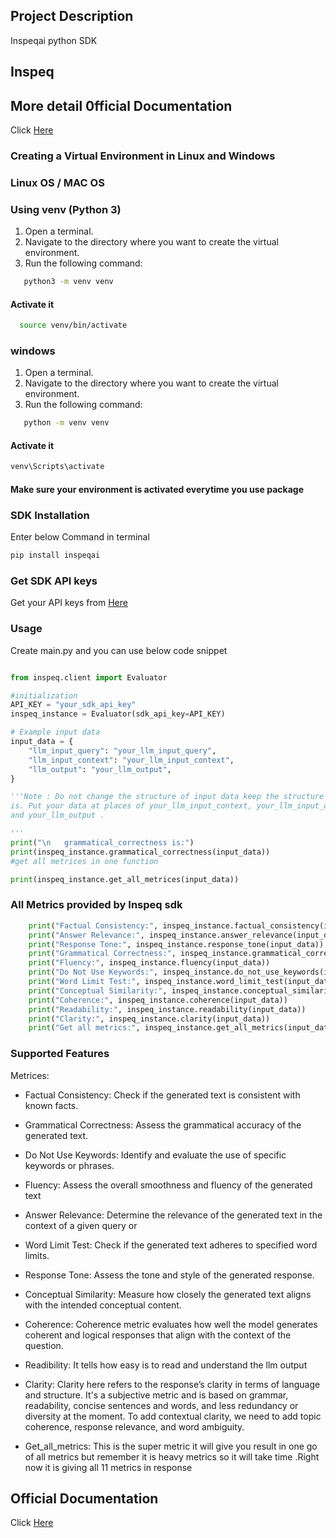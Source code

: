 ## Project Description
Inspeqai python SDK
## Inspeq
##  More detail 0fficial Documentation
Click <a href="https://docs.inspeq.ai/" target="_blank">Here</a>

### Creating a Virtual Environment in Linux and Windows

### Linux OS / MAC OS

### Using venv (Python 3)

1. Open a terminal.
2. Navigate to the directory where you want to create the virtual environment.
3. Run the following command:
```bash
   python3 -m venv venv
```
#### Activate it 
```bash
  source venv/bin/activate

```
### windows

1. Open a terminal.
2. Navigate to the directory where you want to create the virtual environment.
3. Run the following command:
```bash
   python -m venv venv
```
#### Activate it 
```bash
venv\Scripts\activate
```
#### Make sure your environment is activated everytime you use package


### SDK Installation 
Enter below Command  in terminal

```sh
pip install inspeqai
```

### Get SDK API keys
Get your API keys from <a href="https://app.inspeq.ai/" target="_blank">Here</a>

### Usage

Create main.py and you can use below code snippet
```py

from inspeq.client import Evaluator

#initialization 
API_KEY = "your_sdk_api_key"
inspeq_instance = Evaluator(sdk_api_key=API_KEY)

# Example input data
input_data = {
    "llm_input_query": "your_llm_input_query",
    "llm_input_context": "your_llm_input_context",
    "llm_output": "your_llm_output",
}

'''Note : Do not change the structure of input data keep the structure as it
is. Put your data at places of your_llm_input_context, your_llm_input_query
and your_llm_output .

'''
print("\n   grammatical_correctness is:")
print(inspeq_instance.grammatical_correctness(input_data))
#get all metrices in one function

print(inspeq_instance.get_all_metrices(input_data))

```

### All Metrics provided by Inspeq sdk

```py
    print("Factual Consistency:", inspeq_instance.factual_consistency(input_data))
    print("Answer Relevance:", inspeq_instance.answer_relevance(input_data))
    print("Response Tone:", inspeq_instance.response_tone(input_data))
    print("Grammatical Correctness:", inspeq_instance.grammatical_correctness(input_data))
    print("Fluency:", inspeq_instance.fluency(input_data))
    print("Do Not Use Keywords:", inspeq_instance.do_not_use_keywords(input_data))
    print("Word Limit Test:", inspeq_instance.word_limit_test(input_data))
    print("Conceptual Similarity:", inspeq_instance.conceptual_similarity(input_data))
    print("Coherence:", inspeq_instance.coherence(input_data))
    print("Readability:", inspeq_instance.readability(input_data))
    print("Clarity:", inspeq_instance.clarity(input_data))
    print("Get all metrics:", inspeq_instance.get_all_metrics(input_data))

```



###  Supported Features 
Metrices: 

-  Factual Consistency:
  Check if the generated text is consistent with known facts.

-  Grammatical Correctness:
  Assess the grammatical accuracy of the generated text.

-  Do Not Use Keywords:
  Identify and evaluate the use of specific keywords or phrases.

-  Fluency:
  Assess the overall smoothness and fluency of the generated text

-  Answer Relevance:
  Determine the relevance of the generated text in the context of a given query or

-  Word Limit Test:
  Check if the generated text adheres to specified word limits.

-  Response Tone:
  Assess the tone and style of the generated response.
  
-  Conceptual Similarity:
  Measure how closely the generated text aligns with the intended conceptual content.

- Coherence:
  Coherence metric evaluates how well the model generates coherent and logical responses that align with the context of the question.

- Readibility:
  It tells how easy is to read and understand the llm output

- Clarity:
  Clarity here refers to the response’s clarity in terms of language and structure. It's a subjective metric and is based on grammar, readability, concise sentences and words, and less redundancy or diversity at the moment. To add contextual clarity, we need to add topic coherence, response relevance, and word ambiguity.

- Get_all_metrics:
  This is the super metric it will give you result in one go of all metrics but remember it is heavy metrics so it will take time .Right now it is giving all 11 metrics in response

## Official Documentation
Click <a href="https://docs.inspeq.ai/" target="_blank">Here</a>